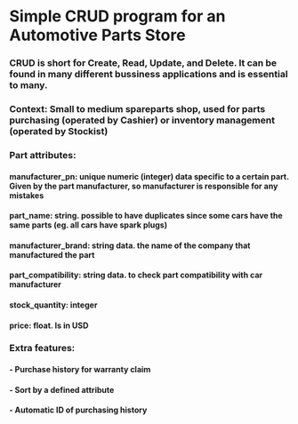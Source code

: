 # Simple CRUD program for an Automotive Parts Store
### CRUD is short for Create, Read, Update, and Delete. It can be found in many different bussiness applications and is essential to many. 
### Context: Small to medium spareparts shop, used for parts purchasing (operated by Cashier) or inventory management (operated by Stockist)
### Part attributes:
#### manufacturer_pn: unique numeric (integer) data specific to a certain part. Given by the part manufacturer, so manufacturer is responsible for any mistakes 
#### part_name: string. possible to have duplicates since some cars have the same parts (eg. all cars have spark plugs)
#### manufacturer_brand: string data. the name of the company that manufactured the part
#### part_compatibility: string data. to check part compatibility with car manufacturer
#### stock_quantity: integer
#### price: float. Is in USD
### Extra features:
#### - Purchase history for warranty claim
#### - Sort by a defined attribute
#### - Automatic ID of purchasing history
